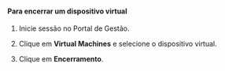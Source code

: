 #### Para encerrar um dispositivo virtual

1. Inicie sessão no Portal de Gestão.

2. Clique em **Virtual Machines** e selecione o dispositivo virtual.

3. Clique em **Encerramento**.



<!--HONumber=Jun16_HO2-->


